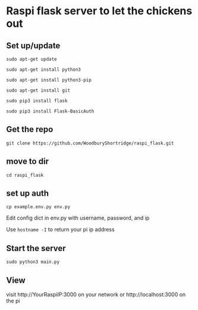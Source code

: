 # Raspi flask server to let the chickens out

## Set up/update
`sudo apt-get update`

`sudo apt-get install python3`

`sudo apt-get install python3-pip`

`sudo apt-get install git`

`sudo pip3 install flask`

`sudo pip3 install Flask-BasicAuth`

## Get the repo
`git clone https://github.com/WoodburyShortridge/raspi_flask.git`

## move to dir
`cd raspi_flask`

## set up auth

`cp example.env.py env.py`

Edit config dict in env.py with username, password, and ip

Use `hostname -I` to return your pi ip address

## Start the server
`sudo python3 main.py`

## View
visit http://YourRaspiIP:3000 on your network or http://localhost:3000 on the pi

